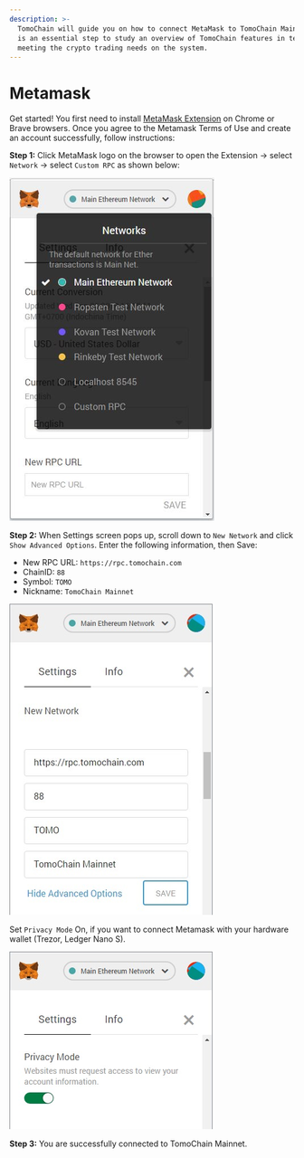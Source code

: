 ```yaml
---
description: >-
  TomoChain will guide you on how to connect MetaMask to TomoChain Mainnet. It
  is an essential step to study an overview of TomoChain features in terms of
  meeting the crypto trading needs on the system.
---
```


# Metamask

Get started! You first need to install [MetaMask Extension](https://metamask.io/) on Chrome or Brave browsers. Once you agree to the Metamask Terms of Use and create an account successfully, follow instructions:

**Step 1:** Click MetaMask logo on the browser to open the Extension -&gt; select `Network` -&gt; select `Custom RPC` as shown below:

![](../../.gitbook/assets/image%20%2849%29.png)



**Step 2:** When Settings screen pops up, scroll down to `New Network` and click `Show Advanced Options`. Enter the following information, then Save:

* New RPC URL: `https://rpc.tomochain.com`
* ChainID: `88`
* Symbol: `TOMO`
* Nickname: `TomoChain Mainnet`

![](../../.gitbook/assets/image%20%2830%29.png)

Set `Privacy Mode` On, if you want to connect Metamask with your hardware wallet \(Trezor, Ledger Nano S\).  
  


![](../../.gitbook/assets/image%20%2842%29.png)

**Step 3:** You are successfully connected to TomoChain Mainnet.  


